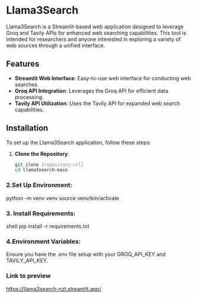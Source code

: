 # Llama3Search

Llama3Search is a Streamlit-based web application designed to leverage Groq and Tavily APIs for enhanced web searching capabilities. This tool is intended for researchers and anyone interested in exploring a variety of web sources through a unified interface.

## Features

- **Streamlit Web Interface**: Easy-to-use web interface for conducting web searches.
- **Groq API Integration**: Leverages the Groq API for efficient data processing.
- **Tavily API Utilization**: Uses the Tavily API for expanded web search capabilities.

## Installation

To set up the Llama3Search application, follow these steps:

1. **Clone the Repository**:
   ```bash
   git clone [repository-url]
   cd llama3search-main


### 2.Set Up Environment:

python -m venv venv
source venv/bin/activate

### 3. Install Requirements:

shell
pip install -r requirements.txt

### 4.Environment Variables:
Ensure you have the .env file setup with your GROQ_API_KEY and TAVILY_API_KEY.


### Link to preview 
https://llama3search-nzt.streamlit.app/

